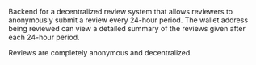 Backend for a decentralized review system that allows reviewers to anonymously
submit a review every 24-hour period. The wallet address being reviewed
can view a detailed summary of the reviews given after each 24-hour period.

Reviews are completely anonymous and decentralized.